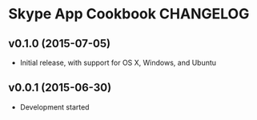 Skype App Cookbook CHANGELOG
============================

v0.1.0 (2015-07-05)
-------------------
- Initial release, with support for OS X, Windows, and Ubuntu

v0.0.1 (2015-06-30)
-------------------
- Development started
